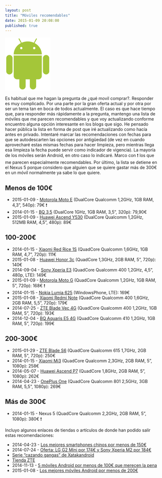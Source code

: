 ```yaml
---
layout: post
title: "Móviles recomendables"
date: 2015-01-09 20:08:00
published: true
---
```


![Android Logo](/images/posts/android_robot.png)

Es habitual que me hagan la pregunta de ¿qué movil comprar?. Responder es muy complicado. Por una parte por la gran oferta actual y por otra por ser un tema tan en boca de todos actualmente. El caso es que hace tiempo que, para responder más rápidamente a la pregunta, mantengo una lista de móviles que me parecen recomendables y que voy actualizando conforme encuentro alguna opción interesante en los blogs que sigo. He pensado hacer pública la lista en forma de post que iré actualizando como hacía antes en privado. Intentaré marcar las recomendaciones con fechas para que se autodescarten las opciones por antigüedad (de vez en cuando aprovecharé estas mismas fechas para hacer limpieza, pero mientras llega esa limpieza la fecha puede servir como indicador de vigencia). La mayoría de los móviles serán Android, en otro caso lo indicaré. Marco con :exclamation: los que me parecen especialmente recomendables. Por último, la lista se detiene en el Nexus 5 porque considero que alguien que se quiere gastar más de 300€ en un móvil normalmente ya sabe lo que quiere.

## Menos de 100€

* 2015-01-09 - [Motorola Moto E](http://www.amazon.es/gp/product/B00KD7UZH8) (DualCore Qualcomm 1,2GHz, 1GB RAM, 4,3”, 540p): 79€ :exclamation:
* 2014-01-15 - [BQ 3,5](http://www.bq.com/es/productos/aquaris-3-5.html) (DualCore 1GHz, 1GB RAM, 3,5”, 320p): 79,90€
* 2015-01-09 - [Huawei Ascend Y530](http://www.amazon.es/gp/product/B00HRXA9CW) (DualCore Qualcomm 1,2GHz, 512MB RAM, 4,5”, 480p): 89€

## 100-200€

* 2014-01-15 - [Xiaomi Red Rice 1S](http://www.aliexpress.com/item/Russian-Spainsh-support-Original-XIAOMI-Red-Rice-Hongmi-WCDMA-3G-Version-Quad-Core-MTK6589T-1-5Ghz/1479637026.html) (QuadCore Qualcomm 1,6GHz, 1GB RAM, 4,7”, 720p): 111€
* 2015-01-08 - [Huawei Honor 3c](http://www.amazon.es/gp/product/B00PK9MTXC) (QuadCore 1,3GHz, 2GB RAM, 5”, 720p): 140€
* 2014-09-04 - [Sony Xperia E3](http://www.amazon.es/Sony-Xperia-E3-Smartphone-Quad-Core/dp/B00O7VSTHE) (QuadCore Qualcomm 400 1,2GHz, 4,5”, 480p, LTE): 149€
* 2015-01-09 - [Motorola Moto G](http://www.amazon.es/gp/product/B00N7P33Y0) (QuadCore Qualcomm 1,2GHz, 1GB RAM, 5”, 720p): 168€ :exclamation:
* 2014-01-15 - [Nokia Lumia 625](http://www.amazon.es/Nokia-Lumia-625-Smartphone-Importado/dp/B00E4KMSK2) (WindowsPhone, LTE): 169€
* 2015-01-08 - [Xiaomi Redmi Note](http://www.amazon.es/gp/product/B00OLN4BNE) (QuadCore Qualcomm 400 1,6GHz, 2GB RAM, 5,5”, 720p): 179€
* 2014-07-25 - [ZTE Blade Vec 4G](http://www.elandroidelibre.com/2014/07/zte-blade-vec-4g-analisis-y-experiencia-de-uso.html) (QuadCore Qualcomm 400 1,2GHz, 1GB RAM, 5”, 720p): 193€
* 2014-12-04 - [BQ Aquaris E5 4G](http://www.elandroidelibre.com/2014/12/bq-aquaris-e5-4g-analisis-y-experiencia-de-usuario.html) (QuadCore Qualcomm 410 1,2GHz, 1GB RAM, 5”, 720p): 199€

## 200-300€

* 2015-01-29 - [ZTE Blade S6](http://www.xatakandroid.com/moviles-android/zte-blade-s6-comparativa-como-se-coloca-en-la-gama-media) (QuadCore Qualcomm 615 1,7GHz, 2GB RAM, 5", 720p): 250€
* 2014-01-15 - [Xiaomi Mi3](http://xn--xiaomiespaa-beb.com/comprar-xiaomi/xiaomi-mi3-comprar-16gb/) (QuadCore Qualcomm 2,3GHz, 2GB RAM, 5”, 1080p): 258€
* 2014-05-07 - [Huawei Ascend P7](http://www.elandroidelibre.com/2014/05/huawei-ascend-p7-primeras-impresiones.html) (QuadCore 1,8GHz, 2GB RAM, 5”, 1080p): 262€
* 2014-04-23 - [OnePlus One](https://oneplus.net/es) (QuadCore Qualcomm 801 2,5GHz, 3GB RAM, 5,5”, 1080p): 269€

## Más de 300€

* 2014-01-15 - Nexus 5 (QuadCore Qualcomm 2,2GHz, 2GB RAM, 5”, 1080p): 380€ :exclamation:

Incluyo algunos enlaces de tiendas o artículos de donde han podido salir estas recomendaciones:

* 2014-04-23 - [Los mejores smartphones chinos por menos de 150€](http://www.elandroidelibre.com/2014/04/los-mejores-smartphones-chinos-por-menos-de-150e.html)
* 2014-07-24 - [Oferta: LG G2 Mini por 174€ y Sony Xperia M2 por 184€](http://www.elandroidelibre.com/2014/07/oferta-lg-g2-mini-por-174e-y-sony-xperia-m2-por-184e.html)
* [Serie “cazando gangas” de Xatakandroid](http://www.xatakandroid.com/tag/cazando-gangas)
* [Tienda ZTE](http://www.tienda.zte.es/)
* 2014-11-13 - [5 móviles Android por menos de 100€ que merecen la pena](http://www.elandroidelibre.com/2014/11/5-moviles-android-por-menos-de-100e-que-merecen-la-pena.html)
* 2015-01-08 - [Los mejores móviles Android por menos de 200€](http://www.elandroidelibre.com/2015/01/los-mejores-moviles-android-por-menos-de-200e.html)